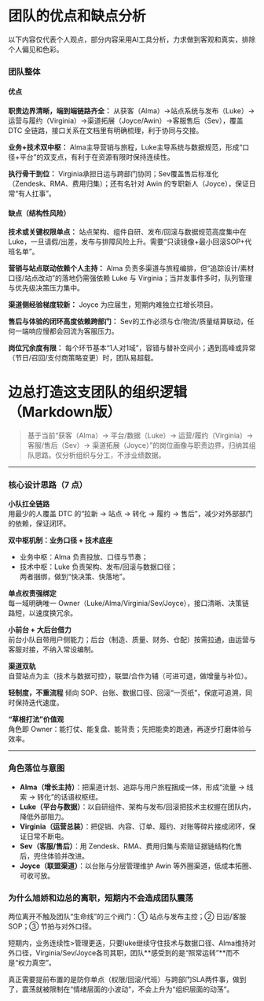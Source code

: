 # 团队的优点和缺点分析

以下内容仅代表个人观点，部分内容采用AI工具分析，力求做到客观和真实，排除个人偏见和色彩。

### 团队整体
#### 优点
**职责边界清晰，端到端链路齐全：** 从获客（Alma）→站点系统与发布（Luke）→运营与履约（Virginia）→渠道拓展（Joyce/Awin）→客服售后（Sev），覆盖 DTC 全链路，接口关系在文档里有明确梳理，利于协同与交接。

**业务+技术双中枢：** Alma主导营销与旅程，Luke主导系统与数据规范，形成“口径+平台”的双支点，有利于在资源有限时保持连续性。

**执行骨干到位：** Virginia承担日运与跨部门协同；Sev覆盖售后标准化（Zendesk、RMA、费用归集）；还有名针对 Awin 的专职新人（Joyce），保证日常“有人扛事”。


#### 缺点（结构性风险）

**技术或关键权限单点：** 站点架构、组件自研、发布/回滚与数据规范高度集中在 Luke，一旦请假/出差，发布与排障风险上升。需要“只读镜像+最小回滚SOP+代班名单”。

**营销与站点联动依赖个人主持：** Alma 负责多渠道与旅程编排，但“追踪设计/素材口径/站点改动”的落地仍需强依赖 Luke 与 Virginia；当并发事件多时，队列管理与优先级决策压力集中。

**渠道侧经验梯度较新：** Joyce 为应届生，短期内难独立扛增长项目。

**售后与体验的闭环高度依赖跨部门：** Sev的工作必须与仓/物流/质量结算联动，任何一端响应慢都会回流为客服压力。

**岗位冗余度有限：** 每个环节基本“1人对1域”，容错与替补空间小；遇到高峰或异常（节日/召回/支付商策略变更）时，团队易超载。

# 边总打造这支团队的组织逻辑（Markdown版）

> 基于当前“获客（Alma）→ 平台/数据（Luke）→ 运营/履约（Virginia）→ 客服/售后（Sev）→ 渠道拓展（Joyce）”的岗位画像与职责边界，归纳其组队思路。仅分析组织与分工，不涉业绩数据。

---

### 核心设计思路（7 点）

**小队扛全链路**  
用最少的人覆盖 DTC 的“拉新 → 站点 → 转化 → 履约 → 售后”，减少对外部部门的依赖，保证闭环。

**双中枢机制：业务口径 + 技术底座**  
- 业务中枢：Alma 负责投放、口径与节奏；  
- 技术中枢：Luke 负责架构、发布/回滚与数据口径；  
两者捆绑，做到“快决策、快落地”。

**单点权责强绑定**  
每一域明确唯一 Owner（Luke/Alma/Virginia/Sev/Joyce），接口清晰、决策链路短，以速度换冗余。

**小前台 + 大后台借力**  
前台小队自带用户侧能力；后台（制造、质量、财务、仓配）按需拉通，由运营与客服对接，不纳入常设编制。

**渠道双轨**  
自营站点为主（技术与数据可控），联盟/合作为辅（可进可退，做增量与补位）。

**轻制度，不重流程**  倾向 SOP、台账、数据口径、回滚“一页纸”，保底可追溯，同时保持迭代速度。

**“草根打法”价值观**  
角色即 Owner：能打仗、能复盘、能背责；先把能卖的跑通，再逐步打磨体验与效率。

---

### 角色落位与意图

- **Alma（增长主持）**：把渠道计划、追踪与用户旅程捆成一体，形成“流量 → 线索 → 转化”的话语权枢纽。  
- **Luke（平台与数据）**：以自研组件、架构与发布/回滚把技术主权握在团队内，降低外部阻力。  
- **Virginia（运营总装）**：把促销、内容、订单、履约、对账等碎片接成闭环，保证日常不断电。  
- **Sev（客服/售后）**：用 Zendesk、RMA、费用归集与索赔证据链结构化售后，兜住体验并改进。  
- **Joyce（联盟渠道）**：以台账与分层管理维护 Awin 等外圈渠道，低成本拓圈、可收可放。

### 为什么旭娇和边总的离职，短期内不会造成团队震荡
两位离开不触及团队“生命线”的三个阀门：① 站点与发布主控；② 日运/客服SOP；③ 节拍与对外口径。

短期内，业务连续性>管理更迭，只要luke继续守住技术与数据口径、Alma维持对外口径，Virginia/Sev/Joyce各司其职，团队**感受到的是“照常运转”**而不是“权力真空”。

真正需要提前布置的是防你单点（权限/回滚/代班）与跨部门SLA两件事，做到了，震荡就被限制在“情绪层面的小波动”，不会上升为“组织层面的动荡”。

